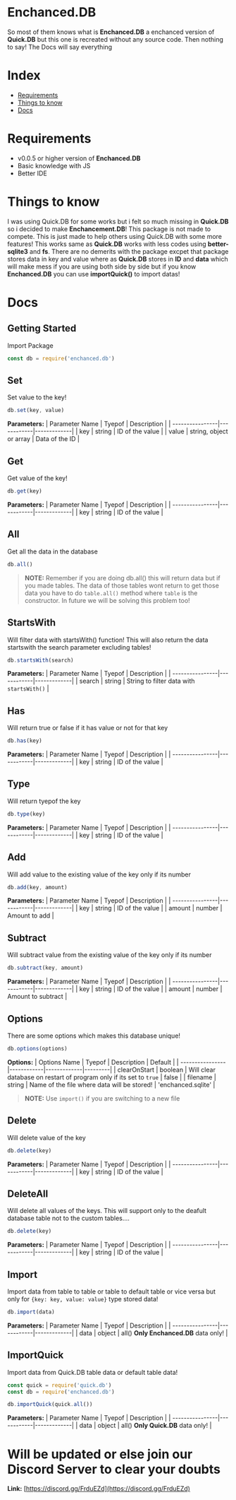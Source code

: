 # Enchanced.DB

So most of them knows what is **Enchanced.DB** a enchanced version of **Quick.DB** but this one is recreated without any source code. Then nothing to say! The Docs will say everything

# Index
- [Requirements](https://github.com/Scientific-Guy/enchanced.db/blob/master/docs.md#requirements)
- [Things to know](https://github.com/Scientific-Guy/enchanced.db/blob/master/docs.md#things-to-know)
- [Docs](https://github.com/Scientific-Guy/enchanced.db/blob/master/docs.md#docs)

# Requirements
- v0.0.5 or higher version of **Enchanced.DB**
- Basic knowledge with JS
- Better IDE

# Things to know
I was using Quick.DB for some works but i felt so much missing in **Quick.DB** so i decided to make **Enchancement.DB**! This package is not made to compete. This is just made to help others using Quick.DB with some more features! This works same as **Quick.DB** works with less codes using **better-sqlite3** and **fs**. There are no demerits with the package excpet that package stores data in key and value where as **Quick.DB** stores in **ID** and **data** which will make mess if you are using both side by side but if you know **Enchanced.DB** you can use **importQuick()** to import datas!

# Docs

## Getting Started
Import Package
```js
const db = require('enchanced.db')
```

## Set
Set value to the key!

```js
db.set(key, value)
```

**Parameters:**
| Parameter Name  | Tyepof     | Description |
| ----------------|------------|-------------|
| key | string | ID of the value |
| value | string, object or array | Data of the ID |

## Get
Get value of the key!

```js
db.get(key)
```

**Parameters:**
| Parameter Name  | Tyepof     | Description |
| ----------------|------------|-------------|
| key | string | ID of the value |

## All
Get all the data in the database

```js
db.all()
```

> **NOTE:** Remember if you are doing db.all() this will return data but if you made tables. The data of those tables wont return to get those data you have to do ``table.all()`` method where ``table`` is the constructor. In future we will be solving this problem too!

## StartsWith
Will filter data with startsWith() function! This will also return the data startswith the search parameter excluding tables!

```js
db.startsWith(search)
```

**Parameters:**
| Parameter Name  | Tyepof     | Description |
| ----------------|------------|-------------|
| search | string | String to filter data with ``startsWith()`` |

## Has
Will return true or false if it has value or not for that key

```js
db.has(key)
```

**Parameters:**
| Parameter Name  | Tyepof     | Description |
| ----------------|------------|-------------|
| key | string | ID of the value |

## Type
Will return tyepof the key

```js
db.type(key)
```

**Parameters:**
| Parameter Name  | Tyepof     | Description |
| ----------------|------------|-------------|
| key | string | ID of the value |

## Add
Will add value to the existing value of the key only if its number

```js
db.add(key, amount)
```

**Parameters:**
| Parameter Name  | Tyepof     | Description |
| ----------------|------------|-------------|
| key | string | ID of the value |
| amount | number | Amount to add |

## Subtract
Will subtract value from the existing value of the key only if its number

```js
db.subtract(key, amount)
```

**Parameters:**
| Parameter Name  | Tyepof     | Description |
| ----------------|------------|-------------|
| key | string | ID of the value |
| amount | number | Amount to subtract |

## Options
There are some options which makes this database unique!

```js
db.options(options)
```

**Options:**
| Options Name  | Tyepof     | Description | Default |
| ----------------|------------|-------------|---------|
| clearOnStart | boolean | Will clear database on restart of program only if its set to `true` | false |
| filename | string | Name of the file where data will be stored! | 'enchanced.sqlite' |

> **NOTE:** Use `import()` if you are switching to a new file

## Delete
Will delete value of the key

```js
db.delete(key)
```

**Parameters:**
| Parameter Name  | Tyepof     | Description |
| ----------------|------------|-------------|
| key | string | ID of the value |

## DeleteAll
Will delete all values of the keys. This will support only to the deafult database table not to the custom tables....

```js
db.delete(key)
```

**Parameters:**
| Parameter Name  | Tyepof     | Description |
| ----------------|------------|-------------|
| key | string | ID of the value |

## Import
Import data from table to table or table to default table or vice versa but only for `{key: key, value: value}` type stored data!

```js
db.import(data)
```

**Parameters:**
| Parameter Name  | Tyepof     | Description |
| ----------------|------------|-------------|
| data | object | all() **Only Enchanced.DB** data only! |

## ImportQuick
Import data from Quick.DB table data or default table data!

```js
const quick = require('quick.db')
const db = require('enchanced.db')

db.importQuick(quick.all())
```

**Parameters:**
| Parameter Name  | Tyepof     | Description |
| ----------------|------------|-------------|
| data | object | all() **Only Quick.DB** data only! |

# Will be updated or else join our Discord Server to clear your doubts
**Link:** [https://discord.gg/FrduEZd](https://discord.gg/FrduEZd)
